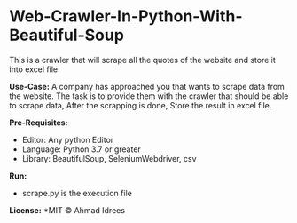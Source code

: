 # Web-Crawler-In-Python-With-Beautiful-Soup
This is a crawler that will scrape all the quotes of the website and store it into excel file

<strong>Use-Case:</strong>
A company has approached you that wants to scrape data from the website. The task is to provide them with the crawler that should be able to scrape data, After the scrapping is done, Store the result in excel file.

<strong>Pre-Requisites:</strong>
* Editor: Any python Editor
* Language: Python 3.7 or greater
* Library: BeautifulSoup, SeleniumWebdriver, csv

<strong>Run:</strong>
* scrape.py is the execution file

<strong>License:</strong>
*MIT © Ahmad Idrees
